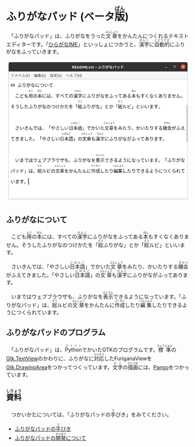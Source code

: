 # ふりがなパッド (ベータ<ruby>版<rp>(</rp><rt>ばん</rt><rp>)</rp></ruby>)
　「ふりがなパッド」は、ふりがなをうった<ruby>文章<rp>(</rp><rt>ぶんしょう</rt><rp>)</rp></ruby>をかんたんにつくれるテキストエディターです。「[ひらがなIME](https://github.com/esrille/ibus-hiragana)」といっしょにつかうと、<ruby>漢字<rp>(</rp><rt>かんじ</rt><rp>)</rp></ruby>に<ruby>自動的<rp>(</rp><rt>じどうてき</rt><rp>)</rp></ruby>にふりがなをふっていきます。

![「ふりがなパッド」のスクリーンショット](screenshot.png)

## ふりがなについて
　こども<ruby>用<rp>(</rp><rt>よう</rt><rp>)</rp></ruby>の<ruby>本<rp>(</rp><rt>ほん</rt><rp>)</rp></ruby>には、すべての<ruby>漢字<rp>(</rp><rt>かんじ</rt><rp>)</rp></ruby>にふりがなをふってある<ruby>本<rp>(</rp><rt>ほん</rt><rp>)</rp></ruby>もすくなくありません。そうしたふりがなのつけかたを「<ruby>総<rp>(</rp><rt>そう</rt><rp>)</rp></ruby>ふりがな」とか「<ruby>総<rp>(</rp><rt>そう</rt><rp>)</rp></ruby>ルビ」といいます。

　さいきんでは、「やさしい<ruby>日本語<rp>(</rp><rt>にほんご</rt><rp>)</rp></ruby>」でかいた<ruby>文章<rp>(</rp><rt>ぶんしょう</rt><rp>)</rp></ruby>をみたり、かいたりする<ruby>機会<rp>(</rp><rt>きかい</rt><rp>)</rp></ruby>がふえてきました。「やさしい<ruby>日本語<rp>(</rp><rt>にほんご</rt><rp>)</rp></ruby>」の<ruby>文章<rp>(</rp><rt>ぶんしょう</rt><rp>)</rp></ruby>も<ruby>漢字<rp>(</rp><rt>かんじ</rt><rp>)</rp></ruby>にふりがながふってあります。

　いまではウェブブラウザも、ふりがなを<ruby>表示<rp>(</rp><rt>ひょうじ</rt><rp>)</rp></ruby>できるようになっています。「ふりがなパッド」は、<ruby>総<rp>(</rp><rt>そう</rt><rp>)</rp></ruby>ルビの<ruby>文章<rp>(</rp><rt>ぶんしょう</rt><rp>)</rp></ruby>をかんたんに<ruby>作成<rp>(</rp><rt>さくせい</rt><rp>)</rp></ruby>したり<ruby>編集<rp>(</rp><rt>へんしゅう</rt><rp>)</rp></ruby>したりできるようにつくられています。

## ふりがなパッドのプログラム
　「ふりがなパッド」は、<ruby>Python<rp>(</rp><rt>パイソン</rt><rp>)</rp></ruby>でかいたGTKのプログラムです。<ruby>標準<rp>(</rp><rt>ひょうじゅん</rt><rp>)</rp></ruby>の[Gtk.TextView](https://lazka.github.io/pgi-docs/index.html#Gtk-3.0/classes/TextView.html)のかわりに、ふりがなに<ruby>対応<rp>(</rp><rt>たいおう</rt><rp>)</rp></ruby>したFuriganaViewを[Gtk.DrawingArea](https://lazka.github.io/pgi-docs/index.html#Gtk-3.0/classes/DrawingArea.html)をつかってつくっています。<ruby>文字<rp>(</rp><rt>もじ</rt><rp>)</rp></ruby>の<ruby>描画<rp>(</rp><rt>びょうが</rt><rp>)</rp></ruby>には、[Pango](https://lazka.github.io/pgi-docs/index.html#Pango-1.0)をつかっています。

## <ruby>資料<rp>(</rp><rt>しりょう</rt><rp>)</rp></ruby>

　つかいかたについては、「ふりがなパッドの<ruby>手<rp>(</rp><rt>て</rt><rp>)</rp></ruby>びき」をみてください。

- [ふりがなパッドの<ruby>手<rp>(</rp><rt>て</rt><rp>)</rp></ruby>びき](https://esrille.github.io/furiganapad/)
- [ふりがなパッドの<ruby>開発<rp>(</rp><rt>かいはつ</rt><rp>)</rp></ruby>について](https://github.com/esrille/furiganapad/blob/master/CONTRIBUTING.md)
